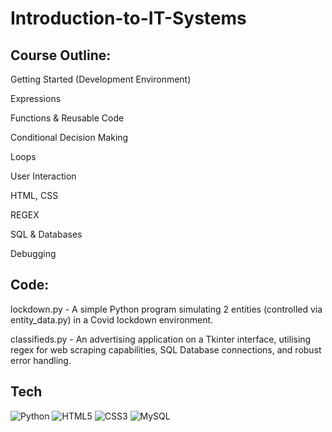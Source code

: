 # Introduction-to-IT-Systems

## Course Outline:
Getting Started (Development Environment)

Expressions

Functions & Reusable Code

Conditional Decision Making

Loops

User Interaction

HTML, CSS

REGEX

SQL & Databases

Debugging

## Code:
lockdown.py - A simple Python program simulating 2 entities (controlled via entity_data.py) in a Covid lockdown environment.

classifieds.py - An advertising application on a Tkinter interface, utilising regex for web scraping capabilities, SQL Database connections, and robust error handling.

## Tech
![Python](https://img.shields.io/badge/python-3670A0?style=for-the-badge&logo=python&logoColor=ffdd54)
![HTML5](https://img.shields.io/badge/html5-%23E34F26.svg?style=for-the-badge&logo=html5&logoColor=white)
![CSS3](https://img.shields.io/badge/css3-%231572B6.svg?style=for-the-badge&logo=css3&logoColor=white)
![MySQL](https://img.shields.io/badge/mysql-%2300f.svg?style=for-the-badge&logo=mysql&logoColor=white)
